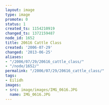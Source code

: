 ```yaml
---
layout: image
type: image
promote: 0
status: 1
created_ts: 1154210919
changed_ts: 1372159487
node_id: 1652
title: 20616 Cattle Class
created: '2006-07-29'
changed: '2013-06-25'
aliases:
- "/2006/07/29/20616_cattle_class/"
- "/node/1652/"
permalink: "/2006/07/29/20616_cattle_class/"
tags:
- Eilidh
images:
- src: image/images/IMG_0616.JPG
  name: IMG_0616.JPG
---
```


